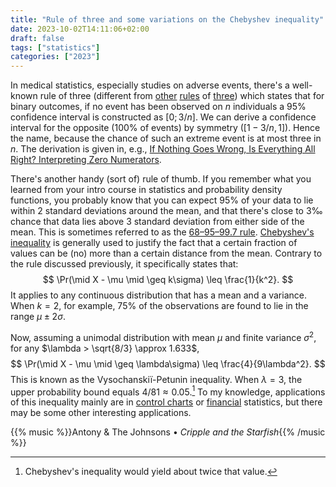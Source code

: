 ```yaml
---
title: "Rule of three and some variations on the Chebyshev inequality"
date: 2023-10-02T14:11:06+02:00
draft: false
tags: ["statistics"]
categories: ["2023"]
---
```


In medical statistics, especially studies on adverse events, there's a well-known rule of three (different from [other](<https://en.wikipedia.org/wiki/Rule_of_three_(writing)>) [rules](https://en.wikipedia.org/wiki/Cross-multiplication#Rule_of_three) of [three](https://pubmed.ncbi.nlm.nih.gov/34061563/)) which states that for binary outcomes, if no event has been observed on $n$ individuals a 95% confidence interval is constructed as $[0; 3/n]$. We can derive a confidence interval for the opposite (100% of events) by symmetry ($[1−3/n,1]$). Hence the name, because the chance of such an extreme event is at most three in $n$. The derivation is given in, e.g., [If Nothing Goes Wrong, Is Everything All Right? Interpreting Zero Numerators](http://www.med.mcgill.ca/epidemiology/hanley/tmp/Proportion/zero_numerator.pdf).

There's another handy (sort of) rule of thumb. If you remember what you learned from your intro course in statistics and probability density functions, you probably know that you can expect 95% of your data to lie within 2 standard deviations around the mean, and that there's close to 3‰ chance that data lies above 3 standard deviation from either side of the mean. This is sometimes referred to as the [68–95–99.7 rule](https://en.wikipedia.org/wiki/68%E2%80%9395%E2%80%9399.7_rule). [Chebyshev's inequality](https://en.wikipedia.org/wiki/Chebyshev%27s_inequality) is generally used to justify the fact that a certain fraction of values can be (no) more than a certain distance from the mean. Contrary to the rule discussed previously, it specifically states that: $$ \Pr(\mid X - \mu \mid \geq k\sigma) \leq \frac{1}{k^2}. $$ It applies to any continuous distribution that has a mean and a variance. When $k=2$, for example, 75% of the observations are found to lie in the range $\mu\pm 2\sigma$.

Now, assuming a unimodal distribution with mean $\mu$ and finite variance $\sigma^2$, for any $\lambda > \sqrt{8/3} \approx 1.633$, $$ \Pr(\mid X - \mu \mid \geq \lambda\sigma) \leq \frac{4}{9\lambda^2}. $$ This is known as the Vysochanskiï-Petunin inequality. When $\lambda = 3$, the upper probability bound equals $4/81 \approx 0.05$.[^1] To my knowledge, applications of this inequality mainly are in [control charts](https://www.wikidoc.org/index.php/Control_chart) or [financial](https://www.sciencedirect.com/science/article/abs/pii/S0377221721001545) statistics, but there may be some other interesting applications.

{{% music %}}Antony & The Johnsons • _Cripple and the Starfish_{{% /music %}}

[^1]: Chebyshev's inequality would yield about twice that value.
